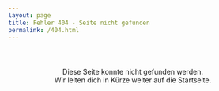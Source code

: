 ```yaml
---
layout: page
title: Fehler 404 - Seite nicht gefunden
permalink: /404.html
---
```

<meta http-equiv="refresh" content="8; url=/">

<main id="main">

<section id="error404" class="section-bg">
    <div class="container">
        <div class="row">
            <div class="col-lg">
                <div class="box">
                   <p style="padding: 40px 10px; text-align:center;">Diese Seite konnte nicht gefunden werden.<br>
                       Wir leiten dich in Kürze weiter auf die Startseite.</p>
                </div>
            </div>
        </div>
    </div>
</section>

</main>
